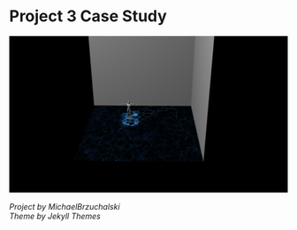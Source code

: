 # Project 3 Case Study 

![ImageOne](images/TDMovieOut.0.jpg)

*Project by MichaelBrzuchalski*\
*Theme by Jekyll Themes*
